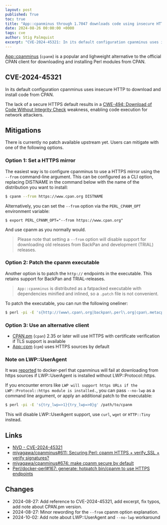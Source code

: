 ```yaml
---
layout: post
published: True
toc: true
title: "App::cpanminus through 1.7047 downloads code using insecure HTTP"
date: 2024-08-26 00:00:00 +0000
tags: cve
author: Stig Palmquist
excerpt: "CVE-2024-45321: In its default configuration cpanminus uses insecure HTTP to download and install code from CPAN. This results in a CWE-494 weakness, enabling code execution for network attackers."
---
```


[App::cpanminus](https://metacpan.org/pod/App::cpanminus) (`cpanm`) is a popular
and lighweight alternative to the official CPAN client for downloading and
installing Perl modules from CPAN.

## CVE-2024-45321

In its default configuration cpanminus uses insecure HTTP to download and
install code from CPAN.

The lack of a secure HTTPS default results in a [CWE-494: Download of Code
Without Integrity Check](https://cwe.mitre.org/data/definitions/494.html)
weakness, enabling code execution for network attackers.


## Mitigations

There is currently no patch available upstream yet. Users can mitigate with
one of the following options.

### Option 1: Set a HTTPS mirror

The easiest way is to configure cpanminus to use a HTTPS mirror using the
`--from` command-line argument. This can be configured as a CLI option,
replacing DISTNAME in the command below with the name of the distribution
you want to install:

```sh
$ cpanm --from https://www.cpan.org DISTNAME
```

Alternatively, you can set the `--from` option via the `PERL_CPANM_OPT`
environment variable:

```
$ export PERL_CPANM_OPT="--from https://www.cpan.org"
```
And use cpanm as you normally would.

> Please note that setting a `--from` option will disable support for
> downloading old releases from BackPan and development (TRIAL) releases.

### Option 2: Patch the cpanm executable

Another option is to patch the `http://` endpoints in the executable. This
retains support for BackPan and TRIAL-releases.

> `App::cpanminus` is distributed as a fatpacked executable with
> dependencies minified and inlined, so a `.patch` file is not convenient.

To patch the executable, you can run the following oneliner:

```sh
$ perl -pi -E 's{http://(www\.cpan\.org|backpan\.perl\.org|cpan\.metacpan\.org|fastapi\.metacpan\.org|cpanmetadb\.plackperl\.org)}{https://$1}g' /path/to/cpanm
```

### Option 3:  Use an alternative client

- [CPAN.pm](https://metacpan.org/dist/CPAN) (`cpan`) 2.35 or later will use HTTPS with certificate verification if TLS support is available  
- [App::cpm](https://metacpan.org/pod/App::cpm) (`cpm`) uses HTTPS sources by default

### Note on LWP::UserAgent

It was [reported](https://github.com/Perl/docker-perl/issues/169) to docker-perl
that cpanminus will fail at downloading from https sources if LWP::UserAgent is
installed without LWP::Protocol::https.

If you encounter errors like `LWP will support https URLs if the
LWP::Protocol::https module is installed.`, you can pass `--no-lwp` as a command
line argument, or apply an additional patch to the executable:

```sh
$ perl -pi -E 's{try_lwp=>1}{try_lwp=>0}g' /path/to/cpanm 
```

This will disable LWP::UserAgent support, use `curl`, `wget` or `HTTP::Tiny`
instead.


## Links

- [NVD - CVE-2024-45321](https://nvd.nist.gov/vuln/detail/CVE-2024-45321)
- [miyagawa/cpanminus#611: Securing Perl: cpanm HTTPS + verify_SSL + verify signatures?](https://github.com/miyagawa/cpanminus/issues/611)
- [miyagawa/cpanminus#674: make cpanm secure by default](https://github.com/miyagawa/cpanminus/pull/674)
- [Perl/docker-perl#167: generate: hotpatch bin/cpanm to use HTTPS endpoints](https://github.com/Perl/docker-perl/pull/167)

## Changes
- 2024-08-27: Add reference to CVE-2024-45321, add excerpt, fix typos, add note about CPAN.pm version.
- 2024-08-27: Minor rewording for the `--from` cpanm option explanation.
- 2024-10-02: Add note about LWP::UserAgent and `--no-lwp` workaround
